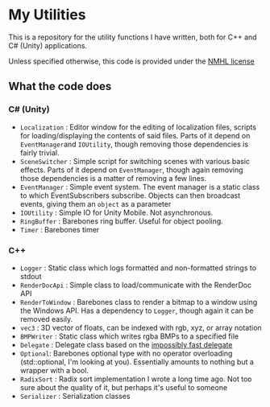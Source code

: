 # My Utilities

This is a repository for the utility functions I have written, both for C++ and C# (Unity) applications.

Unless specified otherwise, this code is provided under the [NMHL license](https://github.com/infuanfu/NMHL)

## What the code does
### C# (Unity)
* `Localization` : Editor window for the editing of localization files, scripts for loading/displaying the contents of said files. Parts of it depend on `EventManager`and `IOUtility`, though removing those dependencies is fairly trivial.
* `SceneSwitcher` : Simple script for switching scenes with various basic effects. Parts of it depend on `EventManager`, though again removing those dependencies is a matter of removing a few lines.
* `EventManager` : Simple event system. The event manager is a static class to which EventSubscribers subscribe. Objects can then broadcast events, giving them an `object` as a parameter
* `IOUtility` : Simple IO for Unity Mobile. Not asynchronous.
* `RingBuffer` : Barebones ring buffer. Useful for object pooling.
* `Timer` : Barebones timer

### C++
* `Logger` : Static class which logs formatted and non-formatted strings to stdout
* `RenderDocApi` : Simple class to load/communicate with the RenderDoc API
* `RenderToWindow` : Barebones class to render a bitmap to a window using the Windows API. Has a dependency to `Logger`, though again it can be removed easily.
* `vec3` : 3D vector of floats, can be indexed with rgb, xyz, or array notation
* `BMPWriter` : Static class which writes rgba BMPs to a specified file
* `Delegate` : Delegate class based on the [impossibly fast delegate](https://www.codeproject.com/Articles/11015/The-Impossibly-Fast-C-Delegates)
* `Optional`: Barebones optional type with no operator overloading (std::optional<bool>, I'm looking at you). Essentially amounts to nothing but a wrapper with a bool.
* `RadixSort` : Radix sort implementation I wrote a long time ago. Not too sure about the quality of it, but perhaps it's useful to someone
* `Serializer` : Serialization classes
